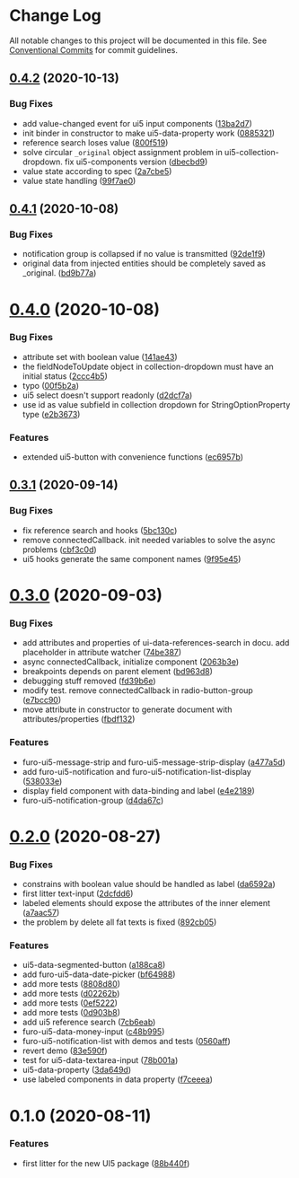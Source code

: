 # Change Log

All notable changes to this project will be documented in this file.
See [Conventional Commits](https://conventionalcommits.org) for commit guidelines.

## [0.4.2](https://github.com/theNorstroem/FuroBaseComponents/compare/@furo/ui5@0.4.1...@furo/ui5@0.4.2) (2020-10-13)


### Bug Fixes

* add value-changed event for ui5 input components ([13ba2d7](https://github.com/theNorstroem/FuroBaseComponents/commit/13ba2d7d841e186aff64f825a24bcd765bbe8b9c))
* init binder in constructor to make ui5-data-property work ([0885321](https://github.com/theNorstroem/FuroBaseComponents/commit/088532100ab8c46ec374f828e38ca3c0bec6b570))
* reference search loses value ([800f519](https://github.com/theNorstroem/FuroBaseComponents/commit/800f5193f45d0db326f1475d21e0f5c57632971d))
* solve circular `_original` object assignment problem in ui5-collection-dropdown. fix ui5-components version ([dbecbd9](https://github.com/theNorstroem/FuroBaseComponents/commit/dbecbd98e3da130320244a91c38e781166c911ca))
* value state according to spec ([2a7cbe5](https://github.com/theNorstroem/FuroBaseComponents/commit/2a7cbe50cf7bc3a86211d53214d019283dc094f6))
* value state handling ([99f7ae0](https://github.com/theNorstroem/FuroBaseComponents/commit/99f7ae02b9aa59ea87c8bcfc39dd4b6b228344a3))





## [0.4.1](https://github.com/theNorstroem/FuroBaseComponents/compare/@furo/ui5@0.4.0...@furo/ui5@0.4.1) (2020-10-08)


### Bug Fixes

* notification group is collapsed if no value is transmitted ([92de1f9](https://github.com/theNorstroem/FuroBaseComponents/commit/92de1f9f75e5827c3f6955674cc4a0b10dfb90d4))
* original data from injected entities should be completely saved as _original. ([bd9b77a](https://github.com/theNorstroem/FuroBaseComponents/commit/bd9b77a11ab6cc41fc65fba5e9cdff91d41a2e83))





# [0.4.0](https://github.com/theNorstroem/FuroBaseComponents/compare/@furo/ui5@0.3.1...@furo/ui5@0.4.0) (2020-10-08)


### Bug Fixes

* attribute set with boolean value ([141ae43](https://github.com/theNorstroem/FuroBaseComponents/commit/141ae434d5f08907034b747f3d1aa33c6e4d39f4))
* the fieldNodeToUpdate object in collection-dropdown must have an initial status ([2ccc4b5](https://github.com/theNorstroem/FuroBaseComponents/commit/2ccc4b5e36120ea77e64dcc4f27d4663145e5272))
* typo ([00f5b2a](https://github.com/theNorstroem/FuroBaseComponents/commit/00f5b2a9b4ca1d14ba6adc345f2ea341f7e9c121))
* ui5 select doesn't support readonly ([d2dcf7a](https://github.com/theNorstroem/FuroBaseComponents/commit/d2dcf7a20725987951b951f1f3ddb1e4846827f4))
* use id as value subfield in collection dropdown for StringOptionProperty type ([e2b3673](https://github.com/theNorstroem/FuroBaseComponents/commit/e2b3673fbe24cc753365c90b5a7a8c59d884ec7b))


### Features

* extended ui5-button with convenience functions ([ec6957b](https://github.com/theNorstroem/FuroBaseComponents/commit/ec6957b2a52ddef3671b79b21b325c171fc95746))





## [0.3.1](https://github.com/theNorstroem/FuroBaseComponents/compare/@furo/ui5@0.3.0...@furo/ui5@0.3.1) (2020-09-14)


### Bug Fixes

* fix reference search and hooks ([5bc130c](https://github.com/theNorstroem/FuroBaseComponents/commit/5bc130c90e816b77f6ac0228907450d3452d184c))
* remove connectedCallback. init needed variables to solve the async problems ([cbf3c0d](https://github.com/theNorstroem/FuroBaseComponents/commit/cbf3c0d07b3a88c7864cf1d19aa21da49ab4a046))
* ui5 hooks generate the same component names ([9f95e45](https://github.com/theNorstroem/FuroBaseComponents/commit/9f95e45292a65d605f8d0712f5cdb5d3e03a5bec))





# [0.3.0](https://github.com/theNorstroem/FuroBaseComponents/compare/@furo/ui5@0.2.0...@furo/ui5@0.3.0) (2020-09-03)


### Bug Fixes

* add attributes and properties of ui-data-references-search in docu. add placeholder in attribute watcher ([74be387](https://github.com/theNorstroem/FuroBaseComponents/commit/74be3879fae51b7aae01d149242f419d09ac0369))
* async connectedCallback, initialize component ([2063b3e](https://github.com/theNorstroem/FuroBaseComponents/commit/2063b3ecc5ab6b46d80fd3c702b6b04873fe519c))
* breakpoints depends on parent element ([bd963d8](https://github.com/theNorstroem/FuroBaseComponents/commit/bd963d8619c1709e41a34d18d4e7eda66385bbde))
* debugging stuff removed ([fd39b6e](https://github.com/theNorstroem/FuroBaseComponents/commit/fd39b6e53568df14a77e20b5c97a460d380329d9))
* modify test. remove connectedCallback in radio-button-group ([e7bcc90](https://github.com/theNorstroem/FuroBaseComponents/commit/e7bcc90b95feb36e02a69e54444f7dbe16dabba3))
* move attribute in constructor to generate document with attributes/properties ([fbdf132](https://github.com/theNorstroem/FuroBaseComponents/commit/fbdf132e42227c5d52709870c61596b2bed58b70))


### Features

*   furo-ui5-message-strip and furo-ui5-message-strip-display ([a477a5d](https://github.com/theNorstroem/FuroBaseComponents/commit/a477a5d8ef0fea7eb35bb9c9892d20000f68b47f))
*  add furo-ui5-notification and furo-ui5-notification-list-display ([538033e](https://github.com/theNorstroem/FuroBaseComponents/commit/538033e16041db9314274fc668927d2407238265))
* display field component with data-binding and label ([e4e2189](https://github.com/theNorstroem/FuroBaseComponents/commit/e4e2189a0a6fc3b39e5d4aa9fd6122e8e5a35094))
* furo-ui5-notification-group ([d4da67c](https://github.com/theNorstroem/FuroBaseComponents/commit/d4da67c53de49d24ea6a40845bc64eca8ac5f599))





# [0.2.0](https://github.com/theNorstroem/FuroBaseComponents/compare/@furo/ui5@0.1.0...@furo/ui5@0.2.0) (2020-08-27)


### Bug Fixes

* constrains with boolean value should be handled as label ([da6592a](https://github.com/theNorstroem/FuroBaseComponents/commit/da6592afb03baccbfd38452237b0d77d2899fffa))
* first litter text-input ([2dcfdd6](https://github.com/theNorstroem/FuroBaseComponents/commit/2dcfdd640283cb149d71eaa8479eae5db5080faf))
* labeled elements should expose the attributes of the inner element ([a7aac57](https://github.com/theNorstroem/FuroBaseComponents/commit/a7aac57810cee052ce015ff95348541bfc0cc440))
* the problem by delete all fat texts is fixed ([892cb05](https://github.com/theNorstroem/FuroBaseComponents/commit/892cb05c354dee84a3758652e14e0dcb9114f71a))


### Features

*  ui5-data-segmented-button ([a188ca8](https://github.com/theNorstroem/FuroBaseComponents/commit/a188ca80922a462fe0087ff62064d2bbd8dd364c))
* add furo-ui5-data-date-picker ([bf64988](https://github.com/theNorstroem/FuroBaseComponents/commit/bf6498844444fd3ba588b3da06a91009d067ba7e))
* add more tests ([8808d80](https://github.com/theNorstroem/FuroBaseComponents/commit/8808d806b6d6a0303b40ef8fc4d1b31715644e8c))
* add more tests ([d02262b](https://github.com/theNorstroem/FuroBaseComponents/commit/d02262ba80e85c719dbcef7c2c61e2a65b4d1065))
* add more tests ([0ef5222](https://github.com/theNorstroem/FuroBaseComponents/commit/0ef5222650f2910b45f5f6080d6a7831cb9f3142))
* add more tests ([0d903b8](https://github.com/theNorstroem/FuroBaseComponents/commit/0d903b8f28e63b9e435a3d843226e6e69c7a7c56))
* add ui5 reference search ([7cb6eab](https://github.com/theNorstroem/FuroBaseComponents/commit/7cb6eabef148493a75f6c0253c58b9e238add50c))
* furo-ui5-data-money-input ([c48b995](https://github.com/theNorstroem/FuroBaseComponents/commit/c48b99547c64e6eeb1d42f305ed9fea80c757cd6))
* furo-ui5-notification-list with demos and tests ([0560aff](https://github.com/theNorstroem/FuroBaseComponents/commit/0560affaacc7b7a772a6b37289750cac8901b98d))
* revert demo ([83e590f](https://github.com/theNorstroem/FuroBaseComponents/commit/83e590f0dfbdb69b6c3b6d9e2c94acc482f718c2))
* test for ui5-data-textarea-input ([78b001a](https://github.com/theNorstroem/FuroBaseComponents/commit/78b001a807d9f83efff5299d3fb450fdb6e33349))
* ui5-data-property ([3da649d](https://github.com/theNorstroem/FuroBaseComponents/commit/3da649d9d8d5535aa2b011785905f88ff061dd22))
* use labeled components in data property ([f7ceeea](https://github.com/theNorstroem/FuroBaseComponents/commit/f7ceeea1da678eb6028a46c4e813eb942d4fa9d2))





# 0.1.0 (2020-08-11)


### Features

* first litter for the new UI5 package ([88b440f](https://github.com/theNorstroem/FuroBaseComponents/commit/88b440fa56e7ba2ccbce208c0276e195082e833b))

